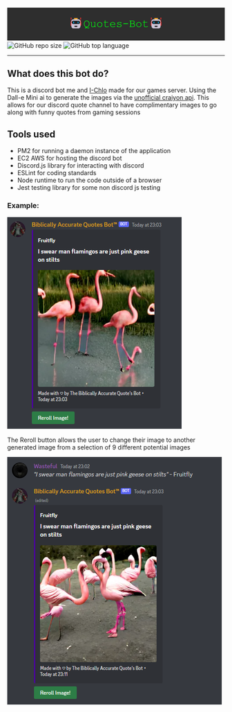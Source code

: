 ![Banner](🤖Quotes-Bot🤖.png)
![GitHub repo size](https://img.shields.io/github/repo-size/s-riches/quotes-discord-bot) ![GitHub top language](https://img.shields.io/github/languages/top/s-riches/quotes-discord-bot)

---

## What does this bot do?
This is a discord bot me and [I-Chlo](https://github.com/I-Chlo) made for our games server. Using the Dall-e Mini ai to generate the images via the [unofficial craiyon api](https://github.com/jozsefsallai/node-craiyon). This allows for our discord quote channel to have complimentary images to go along with funny quotes from gaming sessions  

## Tools used
- PM2 for running a daemon instance of the application
- EC2 AWS for hosting the discord bot
- Discord.js library for interacting with discord
- ESLint for coding standards
- Node runtime to run the code outside of a browser
- Jest testing library for some non discord js testing
  
### Example: 
![flamingo example](Example.png)

The Reroll button allows the user to change their image to another generated image from a selection of 9 different potential images

![rerolled example](rerolled.png)